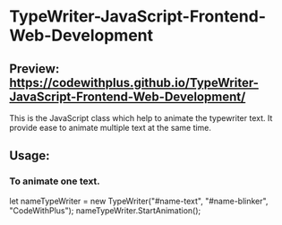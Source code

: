 # TypeWriter-JavaScript-Frontend-Web-Development

## Preview: https://codewithplus.github.io/TypeWriter-JavaScript-Frontend-Web-Development/

This is the JavaScript class which help to animate the typewriter text. It provide ease to animate multiple text at the same time.

## Usage:

### To animate one text.
let nameTypeWriter = new TypeWriter("#name-text", "#name-blinker", "CodeWithPlus");
nameTypeWriter.StartAnimation();


